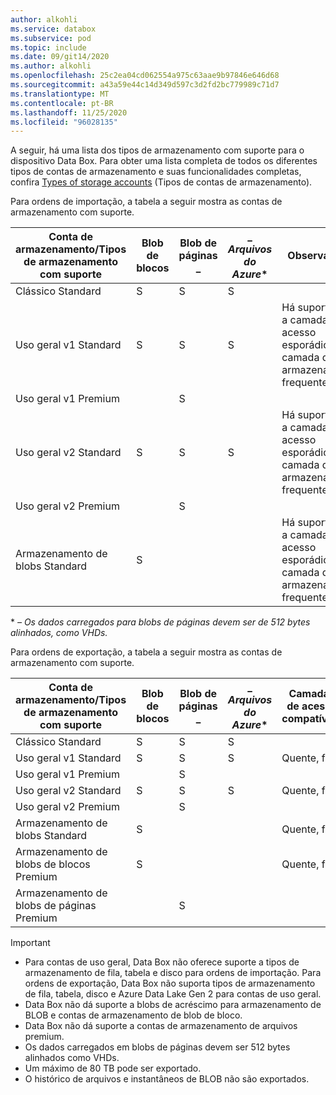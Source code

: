 ```yaml
---
author: alkohli
ms.service: databox
ms.subservice: pod
ms.topic: include
ms.date: 09/git14/2020
ms.author: alkohli
ms.openlocfilehash: 25c2ea04cd062554a975c63aae9b97846e646d68
ms.sourcegitcommit: a43a59e44c14d349d597c3d2fd2bc779989c71d7
ms.translationtype: MT
ms.contentlocale: pt-BR
ms.lasthandoff: 11/25/2020
ms.locfileid: "96028135"
---
```

A seguir, há uma lista dos tipos de armazenamento com suporte para o dispositivo Data Box. Para obter uma lista completa de todos os diferentes tipos de contas de armazenamento e suas funcionalidades completas, confira [Types of storage accounts](../articles/storage/common/storage-account-overview.md#types-of-storage-accounts) (Tipos de contas de armazenamento).

Para ordens de importação, a tabela a seguir mostra as contas de armazenamento com suporte.

| **Conta de armazenamento/Tipos de armazenamento com suporte** | **Blob de blocos** |**Blob de páginas** _ |_ *Arquivos do Azure** |**Observações**|
| --- | --- | -- | -- | -- |
| Clássico Standard | S | S | S |
| Uso geral v1 Standard  | S | S | S | Há suporte para a camada de acesso esporádico e a camada de armazenamento frequente.|
| Uso geral v1 Premium  |  | S| | |
| Uso geral v2 Standard  | S | S | S | Há suporte para a camada de acesso esporádico e a camada de armazenamento frequente.|
| Uso geral v2 Premium  |  |S | | |
| Armazenamento de blobs Standard |S | | |Há suporte para a camada de acesso esporádico e a camada de armazenamento frequente. |

\*  *– Os dados carregados para blobs de páginas devem ser de 512 bytes alinhados, como VHDs.*

Para ordens de exportação, a tabela a seguir mostra as contas de armazenamento com suporte.

| **Conta de armazenamento/Tipos de armazenamento com suporte** | **Blob de blocos** |**Blob de páginas** _ |_ *Arquivos do Azure** |**Camadas de acesso compatíveis**|
| --- | --- | -- | -- | -- |
| Clássico Standard | S | S | S | |
| Uso geral v1 Standard  | S | S | S | Quente, frio|
| Uso geral v1 Premium  |  | S| | |
| Uso geral v2 Standard  | S | S | S | Quente, frio|
| Uso geral v2 Premium  |  |S | | |
| Armazenamento de blobs Standard |S | | |Quente, frio |
| Armazenamento de blobs de blocos Premium |S | | |Quente, frio |
| Armazenamento de blobs de páginas Premium | |S | | |

> [!IMPORTANT]
> - Para contas de uso geral, Data Box não oferece suporte a tipos de armazenamento de fila, tabela e disco para ordens de importação. Para ordens de exportação, Data Box não suporta tipos de armazenamento de fila, tabela, disco e Azure Data Lake Gen 2 para contas de uso geral.
> - Data Box não dá suporte a blobs de acréscimo para armazenamento de BLOB e contas de armazenamento de blob de bloco.
> - Data Box não dá suporte a contas de armazenamento de arquivos premium.
> - Os dados carregados em blobs de páginas devem ser 512 bytes alinhados como VHDs.
> - Um máximo de 80 TB pode ser exportado.
> - O histórico de arquivos e instantâneos de BLOB não são exportados.